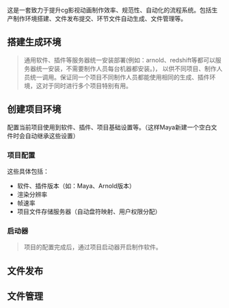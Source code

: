 
这是一套致力于提升cg影视动画制作效率、规范性、自动化的流程系统。包括生产制作环境搭建、文件发布提交、环节文件自动生成、文件管理等。

## 搭建生成环境
> 通用软件、插件等服务器统一安装部署(例如：arnold、redshift等都可以服务器统一安装，不需要制作人员每台机器都安装。)， 以供不同项目、制作人员统一调用。保证同一个项目不同制作人员都能使用相同的生成、插件环境，这对于同时进行多个项目特别有用。

## 创建项目环境

配置当前项目使用到软件、插件、项目基础设置等。（这样Maya新建一个空白文件时会自动继承这些设置）

### 项目配置

这些具体包括：

- 软件、插件版本（如：Maya、Arnold版本）
- 渲染分辨率
- 帧速率
- 项目文件存储服务器（自动盘符映射、用户权限分配）

### 启动器

> 项目的配置完成后，通过项目启动器开启制作软件。



## 文件发布

## 文件管理
